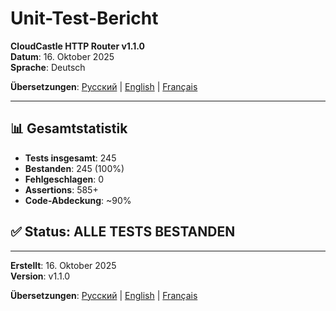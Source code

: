 # Unit-Test-Bericht

**CloudCastle HTTP Router v1.1.0**  
**Datum**: 16. Oktober 2025  
**Sprache**: Deutsch

**Übersetzungen**: [Русский](../../ru/reports/unit-tests.md) | [English](../../en/reports/unit-tests.md) | [Français](../../fr/reports/unit-tests.md)

---

## 📊 Gesamtstatistik

- **Tests insgesamt**: 245
- **Bestanden**: 245 (100%)
- **Fehlgeschlagen**: 0
- **Assertions**: 585+
- **Code-Abdeckung**: ~90%

## ✅ Status: ALLE TESTS BESTANDEN

---

**Erstellt**: 16. Oktober 2025  
**Version**: v1.1.0

**Übersetzungen**: [Русский](../../ru/reports/unit-tests.md) | [English](../../en/reports/unit-tests.md) | [Français](../../fr/reports/unit-tests.md)
